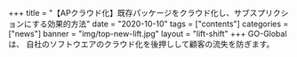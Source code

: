 +++
title = "【APクラウド化】既存パッケージをクラウド化し、サブスプリクションにする効果的方法"
date = "2020-10-10"
tags = ["contents"]
categories = ["news"]
banner = "img/top-new-lift.jpg"
layout = "lift-shift"
+++
GO-Globalは、
自社のソフトウエアのクラウド化を後押しして顧客の流失を防ぎます。